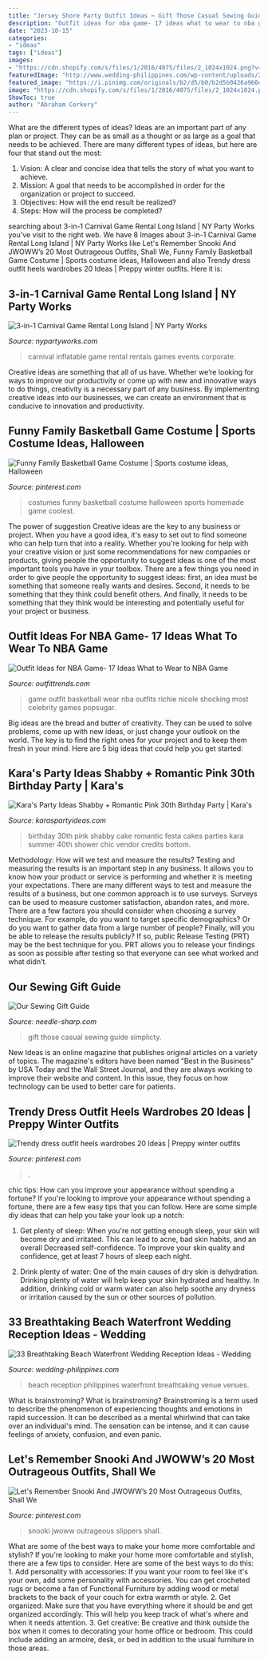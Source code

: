 ```yaml
---
title: "Jersey Shore Party Outfit Ideas ~ Gift Those Casual Sewing Guide Simplicty"
description: "Outfit ideas for nba game- 17 ideas what to wear to nba game"
date: "2023-10-15"
categories:
- "ideas"
tags: ["ideas"]
images:
- "https://cdn.shopify.com/s/files/1/2016/4075/files/2_1024x1024.png?v=1574459299"
featuredImage: "http://www.wedding-philippines.com/wp-content/uploads/2015/10/Wedding-Philippines-33-Breathtaking-Beach-Waterfront-Wedding-Reception-Venue-Ideas-17.jpg"
featured_image: "https://i.pinimg.com/originals/b2/d5/b0/b2d5b0426a960470db8b7a55ef24d90d.jpg"
image: "https://cdn.shopify.com/s/files/1/2016/4075/files/2_1024x1024.png?v=1574459299"
ShowToc: true
author: "Abraham Corkery"
---
```



What are the different types of ideas?
Ideas are an important part of any plan or project. They can be as small as a thought or as large as a goal that needs to be achieved. There are many different types of ideas, but here are four that stand out the most: 
1) Vision: A clear and concise idea that tells the story of what you want to achieve.
2) Mission: A goal that needs to be accomplished in order for the organization or project to succeed.
3) Objectives: How will the end result be realized? 
4) Steps: How will the process be completed?

	

		
searching about 3-in-1 Carnival Game Rental Long Island | NY Party Works you've visit to the right web. We have 8 Images about 3-in-1 Carnival Game Rental Long Island | NY Party Works like Let&#039;s Remember Snooki And JWOWW’s 20 Most Outrageous Outfits, Shall We, Funny Family Basketball Game Costume | Sports costume ideas, Halloween and also Trendy dress outfit heels wardrobes 20 Ideas | Preppy winter outfits. Here it is:
		
    
## 3-in-1 Carnival Game Rental Long Island | NY Party Works

<img loading=lazy src="https://nypartyworks.com/wp-content/uploads/2016/03/carnival-3-in-1.jpg" onerror="this.onerror=null;this.src='https://tse2.mm.bing.net/th?id=OIP.qwZNe6xuzyAWUn-XVSu1ogHaFj&amp;pid=15.1';" alt="3-in-1 Carnival Game Rental Long Island | NY Party Works">

_Source: nypartyworks.com_

>carnival inflatable game rental rentals games events corporate. 

	

Creative ideas are something that all of us have. Whether we’re looking for ways to improve our productivity or come up with new and innovative ways to do things, creativity is a necessary part of any business. By implementing creative ideas into our businesses, we can create an environment that is conducive to innovation and productivity.

    
## Funny Family Basketball Game Costume | Sports Costume Ideas, Halloween

<img loading=lazy src="https://i.pinimg.com/originals/b2/d5/b0/b2d5b0426a960470db8b7a55ef24d90d.jpg" onerror="this.onerror=null;this.src='https://tse2.mm.bing.net/th?id=OIP.CBXtQRRgLnse4Ai3ZRtzFQAAAA&amp;pid=15.1';" alt="Funny Family Basketball Game Costume | Sports costume ideas, Halloween">

_Source: pinterest.com_

>costumes funny basketball costume halloween sports homemade game coolest. 

	

The power of suggestion
Creative ideas are the key to any business or project. When you have a good idea, it's easy to set out to find someone who can help turn that into a reality. Whether you're looking for help with your creative vision or just some recommendations for new companies or products, giving people the opportunity to suggest ideas is one of the most important tools you have in your toolbox.
There are a few things you need in order to give people the opportunity to suggest ideas: first, an idea must be something that someone really wants and desires. Second, it needs to be something that they think could benefit others. And finally, it needs to be something that they think would be interesting and potentially useful for your project or business.

    
## Outfit Ideas For NBA Game- 17 Ideas What To Wear To NBA Game

<img loading=lazy src="https://www.outfittrends.com/wp-content/uploads/2016/06/nba-game-4.jpg" onerror="this.onerror=null;this.src='https://tse2.mm.bing.net/th?id=OIP.cQ2TpYCVocRYLdvz7Yia1AHaLH&amp;pid=15.1';" alt="Outfit Ideas for NBA Game- 17 Ideas What to Wear to NBA Game">

_Source: outfittrends.com_

>game outfit basketball wear nba outfits richie nicole shocking most celebrity games popsugar. 

	

Big ideas are the bread and butter of creativity. They can be used to solve problems, come up with new ideas, or just change your outlook on the world. The key is to find the right ones for your project and to keep them fresh in your mind. Here are 5 big ideas that could help you get started: 

    
## Kara&#039;s Party Ideas Shabby + Romantic Pink 30th Birthday Party | Kara&#039;s

<img loading=lazy src="http://www.karaspartyideas.com/wp-content/uploads/2012/06/7365773438_ee957ccca6_b_600x900.jpg" onerror="this.onerror=null;this.src='https://tse1.mm.bing.net/th?id=OIP.NpY681fbiCT4ik2FAy1gpgHaLH&amp;pid=15.1';" alt="Kara&#039;s Party Ideas Shabby + Romantic Pink 30th Birthday Party | Kara&#039;s">

_Source: karaspartyideas.com_

>birthday 30th pink shabby cake romantic festa cakes parties kara summer 40th shower chic vendor credits bottom. 

	

Methodology: How will we test and measure the results?
Testing and measuring the results is an important step in any business. It allows you to know how your product or service is performing and whether it is meeting your expectations. There are many different ways to test and measure the results of a business, but one common approach is to use surveys. Surveys can be used to measure customer satisfaction, abandon rates, and more.
There are a few factors you should consider when choosing a survey technique. For example, do you want to target specific demographics? Or do you want to gather data from a large number of people? Finally, will you be able to release the results publicly? If so, public Release Testing (PRT) may be the best technique for you. PRT allows you to release your findings as soon as possible after testing so that everyone can see what worked and what didn’t.

    
## Our Sewing Gift Guide

<img loading=lazy src="https://cdn.shopify.com/s/files/1/2016/4075/files/2_1024x1024.png?v=1574459299" onerror="this.onerror=null;this.src='https://tse3.mm.bing.net/th?id=OIP.1z8Jb7QMTjoQ1w_oMx5--QHaF7&amp;pid=15.1';" alt="Our Sewing Gift Guide">

_Source: needle-sharp.com_

>gift those casual sewing guide simplicty. 

	

New Ideas is an online magazine that publishes original articles on a variety of topics. The magazine's editors have been named "Best in the Business" by USA Today and the Wall Street Journal, and they are always working to improve their website and content. In this issue, they focus on how technology can be used to better care for patients.

    
## Trendy Dress Outfit Heels Wardrobes 20 Ideas | Preppy Winter Outfits

<img loading=lazy src="https://i.pinimg.com/736x/28/03/8b/28038b7958fefa668db8d5286df1b64b.jpg" onerror="this.onerror=null;this.src='https://tse3.mm.bing.net/th?id=OIP.TCK9Q6LQOT06akTHLMeSxwAAAA&amp;pid=15.1';" alt="Trendy dress outfit heels wardrobes 20 Ideas | Preppy winter outfits">

_Source: pinterest.com_

>. 

	

chic tips: How can you improve your appearance without spending a fortune?
If you're looking to improve your appearance without spending a fortune, there are a few easy tips that you can follow. Here are some simple diy ideas that can help you take your look up a notch:
1. Get plenty of sleep: When you're not getting enough sleep, your skin will become dry and irritated. This can lead to acne, bad skin habits, and an overall Decreased self-confidence. To improve your skin quality and confidence, get at least 7 hours of sleep each night.

2. Drink plenty of water: One of the main causes of dry skin is dehydration. Drinking plenty of water will help keep your skin hydrated and healthy. In addition, drinking cold or warm water can also help soothe any dryness or irritation caused by the sun or other sources of pollution.


    
## 33 Breathtaking Beach Waterfront Wedding Reception Ideas - Wedding

<img loading=lazy src="http://www.wedding-philippines.com/wp-content/uploads/2015/10/Wedding-Philippines-33-Breathtaking-Beach-Waterfront-Wedding-Reception-Venue-Ideas-17.jpg" onerror="this.onerror=null;this.src='https://tse2.mm.bing.net/th?id=OIP.XY205diNQu9xHKnET5L-hAHaLH&amp;pid=15.1';" alt="33 Breathtaking Beach Waterfront Wedding Reception Ideas - Wedding">

_Source: wedding-philippines.com_

>beach reception philippines waterfront breathtaking venue venues. 

	

What is brainstroming?
What is brainstroming? Brainstroming is a term used to describe the phenomenon of experiencing thoughts and emotions in rapid succession. It can be described as a mental whirlwind that can take over an individual's mind. The sensation can be intense, and it can cause feelings of anxiety, confusion, and even panic.

    
## Let&#039;s Remember Snooki And JWOWW’s 20 Most Outrageous Outfits, Shall We

<img loading=lazy src="https://i.pinimg.com/736x/ff/73/ed/ff73ed01955812ace9dfce275fe89e17.jpg" onerror="this.onerror=null;this.src='https://tse4.mm.bing.net/th?id=OIP.nT0h_dX47D0hZNVp1hpfAQHaOZ&amp;pid=15.1';" alt="Let&#039;s Remember Snooki And JWOWW’s 20 Most Outrageous Outfits, Shall We">

_Source: pinterest.com_

>snooki jwoww outrageous slippers shall. 

	

What are some of the best ways to make your home more comfortable and stylish?
If you're looking to make your home more comfortable and stylish, there are a few tips to consider. Here are some of the best ways to do this: 1. Add personality with accessories: If you want your room to feel like it's your own, add some personality with accessories. You can get crocheted rugs or become a fan of Functional Furniture by adding wood or metal brackets to the back of your couch for extra warmth or style. 2. Get organized: Make sure that you have everything where it should be and get organized accordingly. This will help you keep track of what's where and when it needs attention. 3. Get creative: Be creative and think outside the box when it comes to decorating your home office or bedroom. This could include adding an armoire, desk, or bed in addition to the usual furniture in those areas. 
